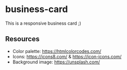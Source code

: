# business-card
This is a responsive business card ;)

## Resources
- Color palette: https://htmlcolorcodes.com/
- Icons: https://icons8.com/ & https://icon-icons.com/
- Background image: https://unsplash.com/

